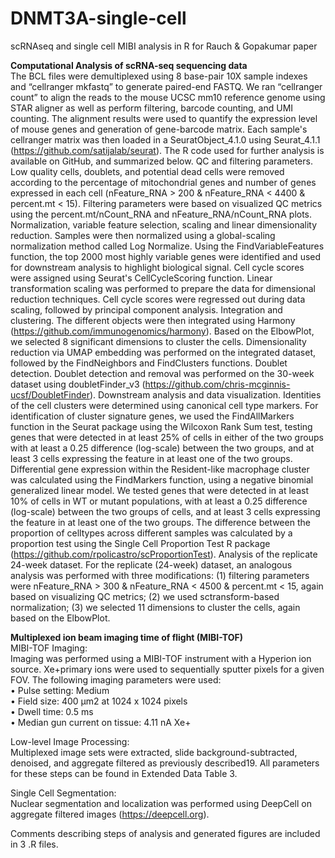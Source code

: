 # DNMT3A-single-cell

scRNAseq and single cell MIBI analysis in R for Rauch & Gopakumar paper

**Computational Analysis of scRNA-seq sequencing data**<br>
The BCL files were demultiplexed using 8 base-pair 10X sample indexes and “cellranger mkfastq” to generate paired-end FASTQ. We ran “cellranger count” to align the reads to the mouse UCSC mm10 reference genome using STAR aligner as well as perform filtering, barcode counting, and UMI counting. The alignment results were used to quantify the expression level of mouse genes and generation of gene-barcode matrix. Each sample's cellranger matrix was then loaded in a SeuratObject_4.1.0 using Seurat_4.1.1 (https://github.com/satijalab/seurat). The R code used for further analysis is available on GitHub, and summarized below.
QC and filtering parameters. Low quality cells, doublets, and potential dead cells were removed according to the percentage of mitochondrial genes and number of genes expressed in each cell (nFeature_RNA > 200 & nFeature_RNA < 4400 & percent.mt < 15). Filtering parameters were based on visualized QC metrics using the percent.mt/nCount_RNA and nFeature_RNA/nCount_RNA plots.
Normalization, variable feature selection, scaling and linear dimensionality reduction. Samples were then normalized using a global-scaling normalization method called Log Normalize. Using the FindVariableFeatures function, the top 2000 most highly variable genes were identified and used for downstream analysis to highlight biological signal. Cell cycle scores were assigned using Seurat's CellCycleScoring function. Linear transformation scaling was performed to prepare the data for dimensional reduction techniques. Cell cycle scores were regressed out during data scaling, followed by principal component analysis. 
Integration and clustering. The different objects were then integrated using Harmony (https://github.com/immunogenomics/harmony). Based on the ElbowPlot, we selected 8 significant dimensions to cluster the cells. Dimensionality reduction via UMAP embedding was performed on the integrated dataset, followed by the FindNeighbors and FindClusters functions. 
Doublet detection. Doublet detection and removal was performed on the 30-week dataset using doubletFinder_v3 (https://github.com/chris-mcginnis-ucsf/DoubletFinder).
Downstream analysis and data visualization. Identities of the cell clusters were determined using canonical cell type markers. For identification of cluster signature genes, we used the FindAllMarkers function in the Seurat package using the Wilcoxon Rank Sum test, testing genes that were detected in at least 25% of cells in either of the two groups with at least a 0.25 difference (log-scale) between the two groups, and at least 3 cells expressing the feature in at least one of the two groups. Differential gene expression within the Resident-like macrophage cluster was calculated using the FindMarkers function, using a negative binomial generalized linear model. We tested genes that were detected in at least 10% of cells in WT or mutant populations, with at least a 0.25 difference (log-scale) between the two groups of cells, and at least 3 cells expressing the feature in at least one of the two groups. The difference between the proportion of celltypes across different samples was calculated by a proportion test using the Single Cell Proportion Test R package (https://github.com/rpolicastro/scProportionTest).
Analysis of the replicate 24-week dataset. For the replicate (24-week) dataset, an analogous analysis was performed with three modifications: (1) filtering parameters were nFeature_RNA > 300 & nFeature_RNA < 4500 & percent.mt < 15, again based on visualizing QC metrics; (2) we used sctransform-based normalization; (3) we selected 11 dimensions to cluster the cells, again based on the ElbowPlot.

**Multiplexed ion beam imaging time of flight (MIBI-TOF)**<br>
MIBI-TOF Imaging:<br>
Imaging was performed using a MIBI-TOF instrument with a Hyperion ion source. Xe+primary ions were used to sequentially sputter pixels for a given FOV. The following imaging parameters were used:<br>
• Pulse setting: Medium<br>
• Field size: 400 μm2 at 1024 x 1024 pixels<br>
• Dwell time: 0.5 ms<br>
• Median gun current on tissue: 4.11 nA Xe+<br>

Low-level Image Processing:<br>
Multiplexed image sets were extracted, slide background-subtracted, denoised, and aggregate filtered as previously described19. All parameters for these steps can be found in Extended Data Table 3.

Single Cell Segmentation:<br>
Nuclear segmentation and localization was performed using DeepCell on aggregate filtered images (https://deepcell.org).

Comments describing steps of analysis and generated figures are included in 3 .R files.
